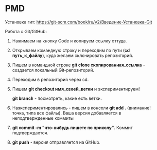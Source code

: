 # PMD

Установка гит: https://git-scm.com/book/ru/v2/Введение-Установка-Git

Работа с Git/GitHub:

1. Нажимаем на кнопку Code и копируем ссылку оттуда.
2. Открываем командную строку и переходим по пути (**cd путь_к_файлу**), куда желаем склонировать репозиторий.
3. Пишем в командной строке **git clone скопированная_ссылка** - создается локальный Git-репозиторий.
4. Переходим в репозиторий через cd.
5. Пишем **git checkout имя_своей_ветки** и экспериментируем!
    
    **git branch** - посмотреть, какие есть ветки.

6. Наэкспериментировались - пишем в консоли **git add .** (внимание! точка, типа все файлы). Ваша версия добавляется в неподтвержденные коммиты
7. **git commit -m "что-нибудь пишете по приколу"**. Коммит подтверждается.

8. **git push** - версия отправляется на GitHub.